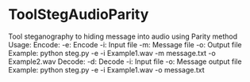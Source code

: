# ToolStegAudioParity
Tool steganography to hiding message into audio using Parity method
Usage:
		Encode:
			-e: Encode
			-i: Input file
			-m: Message file
			-o: Output file
			Example: python steg.py -e -i Example1.wav -m message.txt -o Example2.wav
		Decode:
			-d: Decode
			-i: Input file
			-o: Message output file
			Example: python steg.py -e -i Example1.wav -o message.txt
